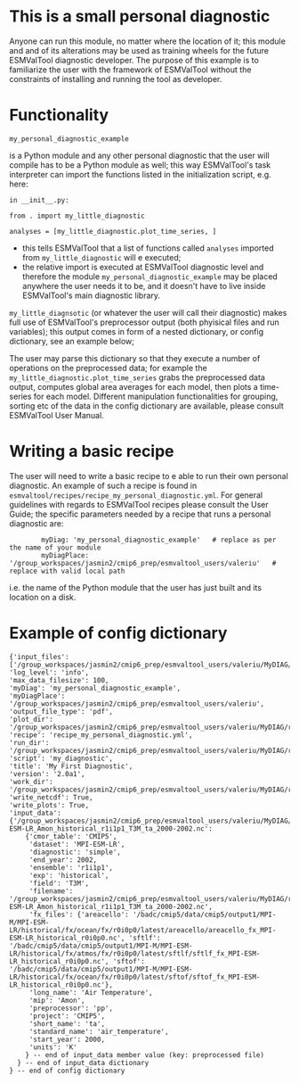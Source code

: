 This is a small personal diagnostic
====================================

Anyone can run this module, no matter where the location of it; this module and
and of its alterations may be used as training wheels for the future ESMValTool
diagnostic developer. The purpose of this example is to familiarize the user with
the framework of ESMValTool without the constraints of installing and running the
tool as developer. 

Functionality
=============
```
my_personal_diagnostic_example
```
is a Python module and any other personal diagnostic that the user will compile has
to be a Python module as well; this way ESMValTool's task interpreter can import the
functions listed in the initialization script, e.g. here:
```
in __init__.py:

from . import my_little_diagnostic

analyses = [my_little_diagnostic.plot_time_series, ]
```
- this tells ESMValTool that a list of functions called `analyses` imported from
`my_little_diagnostic` will e executed;
- the relative import is executed at ESMValTool diagnostic level and therefore the
module `my_personal_diagnostic_example` may be placed anywhere the user needs it to be,
and it doesn't have to live inside ESMValTool's main diagnostic library.

`my_little_diagnsotic` (or whatever the user will call their diagnostic) makes full use
of ESMValTool's preprocessor output (both phyisical files and run variables); this output
comes in form of a nested dictionary, or config dictionary, see an example below;

The user may parse this dictionary so that they execute a number of operations on the
preprocessed data; for example the `my_little_diagnostic.plot_time_series` grabs the
preprocessed data output, computes global area averages for each model, then plots
a time-series for each model. Different manipulation functionalities for grouping,
sorting etc of the data in the config dictionary are available,
please consult ESMValTool User Manual.


Writing a basic recipe
======================
The user will need to write a basic recipe to e able to run their own personal diagnostic.
An example of such a recipe is found in `esmvaltool/recipes/recipe_my_personal_diagnostic.yml`.
For general guidelines with regards to ESMValTool recipes please consult the User Guide;
the specific parameters needed by a recipe that runs a personal diagnostic are:

```
        myDiag: 'my_personal_diagnostic_example'   # replace as per the name of your module
        myDiagPlace: '/group_workspaces/jasmin2/cmip6_prep/esmvaltool_users/valeriu'   # replace with valid local path
```
i.e. the name of the Python module that the user has just built and its location on a disk.

Example of config dictionary
============================
```
{'input_files':
['/group_workspaces/jasmin2/cmip6_prep/esmvaltool_users/valeriu/MyDIAG/recipe_my_personal_diagnostic_20181001_112918/preproc/simple_pp_ta/metadata.yml'],
'log_level': 'info',
'max_data_filesize': 100,
'myDiag': 'my_personal_diagnostic_example',
'myDiagPlace': '/group_workspaces/jasmin2/cmip6_prep/esmvaltool_users/valeriu',
'output_file_type': 'pdf',
'plot_dir': '/group_workspaces/jasmin2/cmip6_prep/esmvaltool_users/valeriu/MyDIAG/recipe_my_personal_diagnostic_20181001_112918/plots/simple/my_diagnostic', 'recipe': 'recipe_my_personal_diagnostic.yml',
'run_dir': '/group_workspaces/jasmin2/cmip6_prep/esmvaltool_users/valeriu/MyDIAG/recipe_my_personal_diagnostic_20181001_112918/run/simple/my_diagnostic',
'script': 'my_diagnostic',
'title': 'My First Diagnostic',
'version': '2.0a1',
'work_dir': '/group_workspaces/jasmin2/cmip6_prep/esmvaltool_users/valeriu/MyDIAG/recipe_my_personal_diagnostic_20181001_112918/work/simple/my_diagnostic',
'write_netcdf': True,
'write_plots': True,
'input_data': {'/group_workspaces/jasmin2/cmip6_prep/esmvaltool_users/valeriu/MyDIAG/recipe_my_personal_diagnostic_20181001_112918/preproc/simple_pp_ta/CMIP5_MPI-ESM-LR_Amon_historical_r1i1p1_T3M_ta_2000-2002.nc':
    {'cmor_table': 'CMIP5',
     'dataset': 'MPI-ESM-LR',
     'diagnostic': 'simple',
     'end_year': 2002,
     'ensemble': 'r1i1p1',
     'exp': 'historical',
     'field': 'T3M',
     'filename': '/group_workspaces/jasmin2/cmip6_prep/esmvaltool_users/valeriu/MyDIAG/recipe_my_personal_diagnostic_20181001_112918/preproc/simple_pp_ta/CMIP5_MPI-ESM-LR_Amon_historical_r1i1p1_T3M_ta_2000-2002.nc',
     'fx_files': {'areacello': '/badc/cmip5/data/cmip5/output1/MPI-M/MPI-ESM-LR/historical/fx/ocean/fx/r0i0p0/latest/areacello/areacello_fx_MPI-ESM-LR_historical_r0i0p0.nc', 'sftlf': '/badc/cmip5/data/cmip5/output1/MPI-M/MPI-ESM-LR/historical/fx/atmos/fx/r0i0p0/latest/sftlf/sftlf_fx_MPI-ESM-LR_historical_r0i0p0.nc', 'sftof': '/badc/cmip5/data/cmip5/output1/MPI-M/MPI-ESM-LR/historical/fx/ocean/fx/r0i0p0/latest/sftof/sftof_fx_MPI-ESM-LR_historical_r0i0p0.nc'},
     'long_name': 'Air Temperature',
     'mip': 'Amon',
     'preprocessor': 'pp',
     'project': 'CMIP5',
     'short_name': 'ta',
     'standard_name': 'air_temperature', 
     'start_year': 2000, 
     'units': 'K'
    } -- end of input_data member value (key: preprocessed file)
  } -- end of input_data dictionary
} -- end of config dictionary
```
